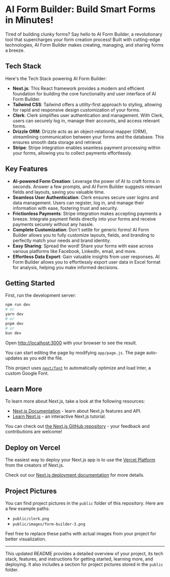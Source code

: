 # AI Form Builder: Build Smart Forms in Minutes!

Tired of building clunky forms? Say hello to AI Form Builder, a revolutionary tool that supercharges your form creation process! Built with cutting-edge technologies, AI Form Builder makes creating, managing, and sharing forms a breeze.

## Tech Stack

Here's the Tech Stack powering AI Form Builder:

- **Next.js**: This React framework provides a modern and efficient foundation for building the core functionality and user interface of AI Form Builder.
- **Tailwind CSS**: Tailwind offers a utility-first approach to styling, allowing for rapid and responsive design customization of your forms.
- **Clerk**: Clerk simplifies user authentication and management. With Clerk, users can securely log in, manage their accounts, and access relevant forms.
- **Drizzle ORM**: Drizzle acts as an object-relational mapper (ORM), streamlining communication between your forms and the database. This ensures smooth data storage and retrieval.
- **Stripe**: Stripe integration enables seamless payment processing within your forms, allowing you to collect payments effortlessly.

## Key Features

- **AI-powered Form Creation**: Leverage the power of AI to craft forms in seconds. Answer a few prompts, and AI Form Builder suggests relevant fields and layouts, saving you valuable time.
- **Seamless User Authentication**: Clerk ensures secure user logins and data management. Users can register, log in, and manage their information with ease, fostering trust and security.
- **Frictionless Payments**: Stripe integration makes accepting payments a breeze. Integrate payment fields directly into your forms and receive payments securely without any hassle.
- **Complete Customization**: Don't settle for generic forms! AI Form Builder allows you to fully customize layouts, fields, and branding to perfectly match your needs and brand identity.
- **Easy Sharing**: Spread the word! Share your forms with ease across various platforms like Facebook, LinkedIn, email, and more.
- **Effortless Data Export**: Gain valuable insights from user responses. AI Form Builder allows you to effortlessly export user data in Excel format for analysis, helping you make informed decisions.

## Getting Started

First, run the development server:

```bash
npm run dev
# or
yarn dev
# or
pnpm dev
# or
bun dev
```

Open [http://localhost:3000](http://localhost:3000) with your browser to see the result.

You can start editing the page by modifying `app/page.js`. The page auto-updates as you edit the file.

This project uses [`next/font`](https://nextjs.org/docs/basic-features/font-optimization) to automatically optimize and load Inter, a custom Google Font.

## Learn More

To learn more about Next.js, take a look at the following resources:

- [Next.js Documentation](https://nextjs.org/docs) - learn about Next.js features and API.
- [Learn Next.js](https://nextjs.org/learn) - an interactive Next.js tutorial.

You can check out [the Next.js GitHub repository](https://github.com/vercel/next.js/) - your feedback and contributions are welcome!

## Deploy on Vercel

The easiest way to deploy your Next.js app is to use the [Vercel Platform](https://vercel.com/new?utm_medium=default-template&filter=next.js&utm_source=create-next-app&utm_campaign=create-next-app-readme) from the creators of Next.js.

Check out our [Next.js deployment documentation](https://nextjs.org/docs/deployment) for more details.

## Project Pictures

You can find project pictures in the `public` folder of this repository. Here are a few example paths:

- `public/clerk.png`
- `public/images/form-builder-3.png`

Feel free to replace these paths with actual images from your project for better visualization.

---

This updated README provides a detailed overview of your project, its tech stack, features, and instructions for getting started, learning more, and deploying. It also includes a section for project pictures stored in the `public` folder.
